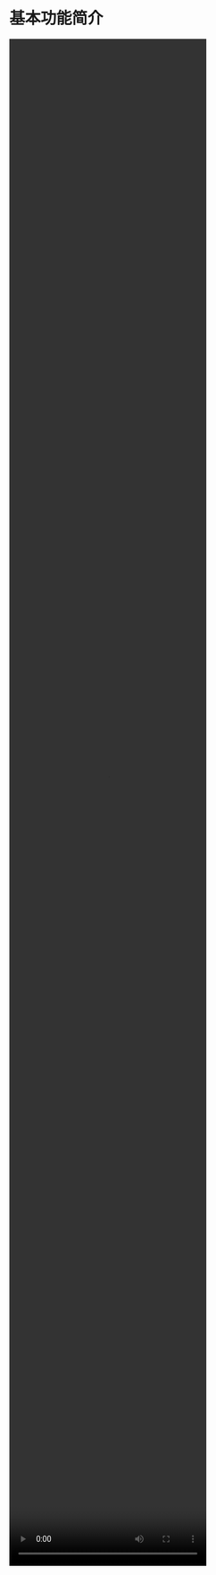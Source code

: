 # 基本功能简介

<video src="http://momodel-ai.s3.natapp.cc/pyapi/static/videos/%E5%8A%9F%E8%83%BD%E4%BB%8B%E7%BB%8D%E8%A7%86%E9%A2%91.mp4" controls="controls" width="70%" height="70%" />

# Tutorial0-Part1

<video src="http://momodel-ai.s3.natapp.cc/pyapi/static/videos/Tutorial0-1.mp4" controls="controls" width="70%" height="70%" />

# Tutorial0-Part2

<video src="http://momodel-ai.s3.natapp.cc/pyapi/static/videos/tutorial0-2.mp4" controls="controls" width="70%" height="70%" />

# 夫妻脸案例

<video src="http://momodel-ai.s3.natapp.cc/pyapi/static/videos/dev_guide.mp4" controls="controls" width="70%" height="70%" />
